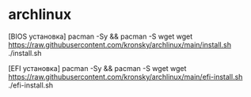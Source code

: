 # archlinux

[BIOS установка]
pacman -Sy && pacman -S wget
wget https://raw.githubusercontent.com/kronsky/archlinux/main/install.sh
./install.sh

[EFI установка]
pacman -Sy && pacman -S wget
wget https://raw.githubusercontent.com/kronsky/archlinux/main/efi-install.sh
./efi-install.sh
